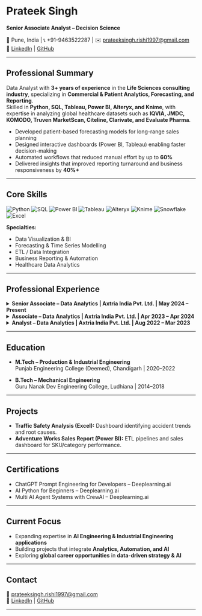 # Prateek Singh  

**Senior Associate Analyst – Decision Science**  

📍 Pune, India | 📞 +91-9463522287 | ✉️ [prateeksingh.rishi1997@gmail.com](mailto:prateeksingh.rishi1997@gmail.com)  
🔗 [LinkedIn](https://www.linkedin.com/in/prateek2610a3147/) | [GitHub](https://github.com/psingh-79)  

---

## Professional Summary  

Data Analyst with **3+ years of experience** in the **Life Sciences consulting industry**, specializing in **Commercial & Patient Analytics, Forecasting, and Reporting**.  
Skilled in **Python, SQL, Tableau, Power BI, Alteryx, and Knime**, with expertise in analyzing global healthcare datasets such as **IQVIA, JMDC, KOMODO, Truven MarketScan, Citeline, Clarivate, and Evaluate Pharma**.  

- Developed patient-based forecasting models for long-range sales planning  
- Designed interactive dashboards (Power BI, Tableau) enabling faster decision-making  
- Automated workflows that reduced manual effort by up to **60%**  
- Delivered insights that improved reporting turnaround and business responsiveness by **40%+**  

---

## Core Skills  

![Python](https://img.shields.io/badge/-Python-3776AB?logo=python&logoColor=white&style=flat-square) 
![SQL](https://img.shields.io/badge/-SQL-336791?logo=postgresql&logoColor=white&style=flat-square) 
![Power BI](https://img.shields.io/badge/-Power%20BI-F2C811?logo=powerbi&logoColor=black&style=flat-square) 
![Tableau](https://img.shields.io/badge/-Tableau-E97627?logo=tableau&logoColor=white&style=flat-square) 
![Alteryx](https://img.shields.io/badge/-Alteryx-1F70C1?style=flat-square) 
![Knime](https://img.shields.io/badge/-KNIME-FFD500?style=flat-square) 
![Snowflake](https://img.shields.io/badge/-Snowflake-29B5E8?logo=snowflake&logoColor=white&style=flat-square) 
![Excel](https://img.shields.io/badge/-Excel-217346?logo=microsoft-excel&logoColor=white&style=flat-square)  

**Specialties:**  
- Data Visualization & BI  
- Forecasting & Time Series Modelling  
- ETL / Data Integration  
- Business Reporting & Automation  
- Healthcare Data Analytics  

---

## Professional Experience  

<details>
<summary><strong>Senior Associate – Data Analytics | Axtria India Pvt. Ltd. | May 2024 – Present</strong></summary>

- Built a **10-year patient-based forecasting model** for Lumbar Disc Herniation.  
- Designed and delivered a **Power BI Market Landscape Dashboard** covering multiple therapeutic areas.  
- Conducted **analogue studies & patient journey analytics** to inform commercial strategies.  
- Integrated large-scale healthcare datasets for insights (IQVIA, JMDC, KOMODO, Truven MarketScan, Citeline, Clarivate, Evaluate Pharma).  

</details>

<details>
<summary><strong>Associate – Data Analytics | Axtria India Pvt. Ltd. | Apr 2023 – Apr 2024</strong></summary>

- Delivered **real-time analytics & automated QBR reports**, reducing turnaround by **45%**.  
- Conducted **Source of Business Analysis** for EU markets, identifying adoption drivers.  
- Developed **dynamic reports** widely adopted by stakeholders.  

</details>

<details>
<summary><strong>Analyst – Data Analytics | Axtria India Pvt. Ltd. | Aug 2022 – Mar 2023</strong></summary>

- Automated reporting workflows with **Alteryx**, reducing manual effort by **60%**.  
- Built Excel dashboards improving visibility of commercial performance KPIs.  

</details>

---

## Education  

- **M.Tech – Production & Industrial Engineering**  
  Punjab Engineering College (Deemed), Chandigarh | 2020–2022  

- **B.Tech – Mechanical Engineering**  
  Guru Nanak Dev Engineering College, Ludhiana | 2014–2018  

---

## Projects  

- **Traffic Safety Analysis (Excel):** Dashboard identifying accident trends and root causes.  
- **Adventure Works Sales Report (Power BI):** ETL pipelines and sales dashboard for SKU/category performance.  

---

## Certifications  

- ChatGPT Prompt Engineering for Developers – Deeplearning.ai  
- AI Python for Beginners – Deeplearning.ai  
- Multi AI Agent Systems with CrewAI – Deeplearning.ai  

---

## Current Focus  

- Expanding expertise in **AI Engineering & Industrial Engineering applications**  
- Building projects that integrate **Analytics, Automation, and AI**  
- Exploring **global career opportunities** in **data-driven strategy & AI**  

---

## Contact  

📧 [prateeksingh.rishi1997@gmail.com](mailto:prateeksingh.rishi1997@gmail.com)  
🔗 [LinkedIn](https://www.linkedin.com/in/prateek2610a3147/) | [GitHub](https://github.com/)  

---
